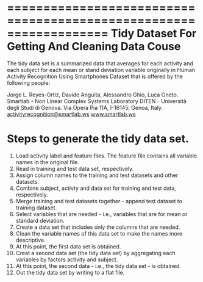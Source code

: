 ==================================================================
Tidy Dataset For Getting And Cleaning Data Couse
==================================================================

The tidy data set is a summarized data that averages for each activity and each subject for each mean or stand deviation variable originally in Human Activity Recognition Using Smartphones Dataset that is offered by the following people:

Jorge L. Reyes-Ortiz, Davide Anguita, Alessandro Ghio, Luca Oneto.
Smartlab - Non Linear Complex Systems Laboratory
DITEN - Università degli Studi di Genova.
Via Opera Pia 11A, I-16145, Genoa, Italy.
activityrecognition@smartlab.ws
www.smartlab.ws

Steps to generate the tidy data set.
==================================================================
1. Load activity label and feature files. The feature file contains all variable names in the original file.
2. Read in training and test data set, respectively.
3. Assign column names to the training and test datasets and other datasets.
4. Combine subject, activty and data set for training and test data, respectively.
5. Merge training and test datasets together - append test dataset to training dataset.
6. Select variables that are needed - i.e., variables that are for mean or standard deviation.
7. Create a data set that includes only the columns that are needed.
8. Clean the variable names of this data set to make the names more descriptive.
9. At this point, the first data set is obtained.
10. Creat a second data set (the tidy data set) by aggregating each variables by factors activity and subject.
11. At this point, the second data - i.e., the tidy data set - is obtained.
12. Out the tidy data set by writing to a flat file.

 
